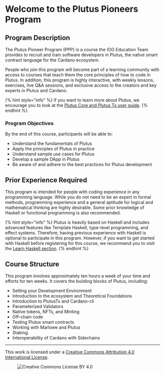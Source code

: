 # Welcome to the Plutus Pioneers Program

## Program Description

The Plutus Pioneer Program (PPP) is a course the IOG Education Team provides to recruit and train software developers in Plutus, the native smart contract language for the Cardano ecosystem.

People who join this program will become part of a learning community with access to courses that teach them the core principles of how to code in Plutus. In addition, this program is highly interactive, with weekly lessons, exercises, live Q\&A sessions, and exclusive access to the creators and key experts in Plutus and Cardano.

{% hint style="info" %}
If you want to learn more about Plutus, we encourage you to look at the [Plutus Core and Plutus Tx user guide](https://plutus.readthedocs.io/en/latest/).
{% endhint %}

### Program Objectives

By the end of this course, participants will be able to:

* Understand the fundamentals of Plutus
* Apply the principles of Plutus in practice
* Understand sample use cases for Plutus
* Develop a sample DApp in Plutus
* Be aware of and adhere to the best practices for Plutus development

## Prior Experience Required

This program is intended for people with coding experience in any programming language. While you do not need to be an expert in formal methods, programming experience and a general aptitude for logical and mathematical thinking are highly desirable. Some prior knowledge of Haskell or functional programming is also recommended.

{% hint style="info" %}
Plutus is heavily based on Haskell and includes advanced features like Template Haskell, type-level programming, and effect systems. Therefore, having previous experience with Haskell is optional to participate in this program. However, if you want to get started with Haskell before registering for this course, we recommend you to visit the [Learn Haskell section](prework/learn-haskell.md).
{% endhint %}

## Course Structure

This program involves approximately ten hours a week of your time and efforts for ten weeks. It covers the building blocks of Plutus, including:

* Setting your Development Environment
* Introduction to the ecosystem and Theoretical Foundations
* Introduction to PlutusTx and Cardano-cli
* Parameterized Validators
* Native tokens, NFTs, and Minting
* Off-chain code
* Testing Plutus smart contracts
* Working with Marlowe and Plutus
* Staking.
* Interoperability of Cardano with Sidechains

---

This work is licensed under a [Creative Commons Attribution 4.0 International License](http://creativecommons.org/licenses/by/4.0/).

<figure><img src="https://i.creativecommons.org/l/by/4.0/88x31.png" alt="Creative Commons License BY 4.0"></figure>

